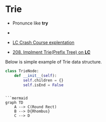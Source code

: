# Trie

- Pronunce like **try**
- 

- [LC Crash Course explentation](https://leetcode.com/explore/interview/card/leetcodes-interview-crash-course-data-structures-and-algorithms/714/bonus/4549/)
- [208. Implment Trie(Prefix Tree) on **LC**](https://leetcode.com/problems/implement-trie-prefix-tree/description/ )

Below is simple example of Trie data structure.

```python
class TrieNode:
    def __init__(self):
        self.children = {}
        self.isEnd = False

```
```mermaid

```mermaid
graph TD
    A --> C(Round Rect)
    B --> D{Rhombus}
    C --> D
```
